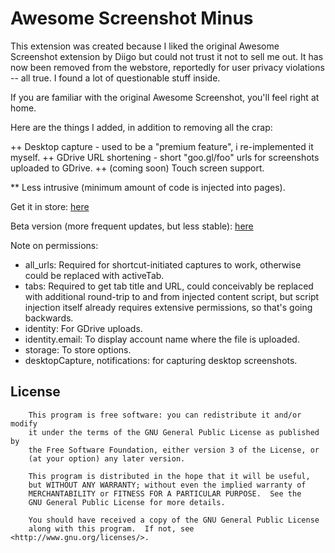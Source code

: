 # Awesome Screenshot Minus

This extension was created because I liked the original Awesome Screenshot extension by Diigo but could not trust it not to sell me out.
It has now been removed from the webstore, reportedly for user privacy violations -- all true. I found a lot of questionable stuff inside. 

If you are familiar with the original Awesome Screenshot, you'll feel right at home.

Here are the things I added, in addition to removing all the crap:

 ++ Desktop capture - used to be a "premium feature", i re-implemented it myself.
 ++ GDrive URL shortening - short "goo.gl/foo" urls for screenshots uploaded to GDrive.
 ++ (coming soon) Touch screen support.

 ** Less intrusive (minimum amount of code is injected into pages).

Get it in store: [here](https://chrome.google.com/webstore/detail/awesome-screenshot-minus/bnophbnknjcjnbadhhkciahanapffepm)

Beta version (more frequent updates, but less stable): [here](https://chrome.google.com/webstore/detail/awesome-screenshot-minus/nlpijfidodaooggfpobkofgcedonamgd)

Note on permissions:
  * all_urls: Required for shortcut-initiated captures to work, otherwise could be replaced with activeTab.
  * tabs: Required to get tab title and URL, could conceivably be replaced with additional
          round-trip to and from injected content script, but script injection
          itself already requires extensive permissions, so that's going backwards.
  * identity: For GDrive uploads.
  * identity.email: To display account name where the file is uploaded.
  * storage: To store options.
  * desktopCapture, notifications: for capturing desktop screenshots.

## License

```
    This program is free software: you can redistribute it and/or modify
    it under the terms of the GNU General Public License as published by
    the Free Software Foundation, either version 3 of the License, or
    (at your option) any later version.

    This program is distributed in the hope that it will be useful,
    but WITHOUT ANY WARRANTY; without even the implied warranty of
    MERCHANTABILITY or FITNESS FOR A PARTICULAR PURPOSE.  See the
    GNU General Public License for more details.

    You should have received a copy of the GNU General Public License
    along with this program.  If not, see <http://www.gnu.org/licenses/>.
```
